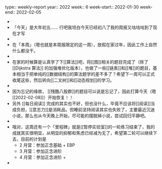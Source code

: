 type:: weekly-report
year:: 2022
week:: 6
week-start:: 2022-01-30
week-end:: 2022-02-05

-
- 「今天」是大年初五…… 行吧我坦白今天已经初八了我的周报又咕咕咕到了现在才写
-
- 在「本周」（嗯也就是本周报限定的这一周），放假在家过年，因此工作上自然什么都没干。
-
- 在家的时候算是认真学了下[[算法]]吧，将[[图]]相关的题目完成了（除了 [[Dijkstra 算法]]  的加强堆优化版本），也做了一些[[链表]]和[[堆]]的题目，基本相当于把单纯的[[数据结构]]的算法题学的差不多了？希望下一周可以正式收尾这些，然后转向[[二叉树]]和[[动态规划]]的学习。
-
- 因为忘记的缘故， [[残酷八股群]]的题目可以说是忘记了，因此打算今天（嗯 [[2022-02-08]]）开始恢复！！
- 另外 [[每日阅读]] 完成的其实也不好，但也没什么，毕竟不应该将[[阅读]]当成负担，[[意志力]]是消耗品。但睡前坚持阅读其实也失败了，主要最近沉迷小说，那么也从今天晚上开始，尽可能的摆脱掉小说，尝试回归平静吧。
-
- 哦对，这周还有一个「里程碑」就是[[暂停实验室]]的一轮练习结束了，我的成就其实很明显，从明显的抑郁和焦虑已经减为无了，希望第二轮可以继续下去，目前的计划是
	- 2 月营：参加正念基础 + EBP
	- 3 月营：参加正念进阶
	- 4 月营：参加正念进阶 +
-